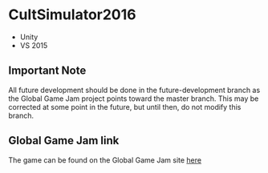 # CultSimulator2016
- Unity
- VS 2015
 
## Important Note
All future development should be done in the future-development branch as the Global Game Jam project points toward the master branch.
This may be corrected at some point in the future, but until then, do not modify this branch.

## Global Game Jam link
The game can be found on the Global Game Jam site [here](http://globalgamejam.org/2016/games/cultsimulator2016)
